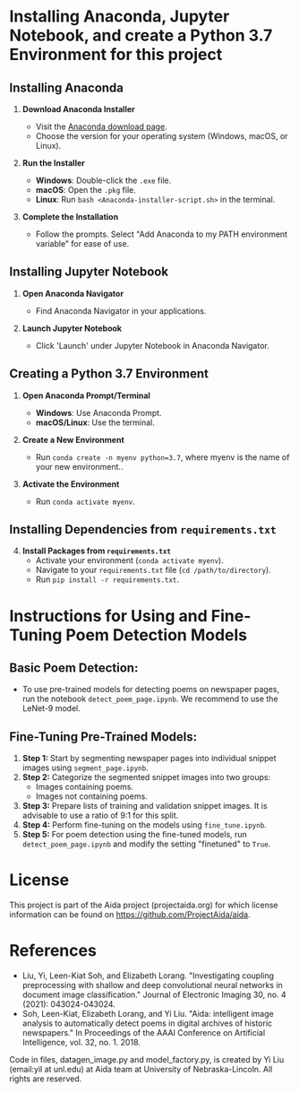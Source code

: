 # Installing Anaconda, Jupyter Notebook, and create a Python 3.7 Environment for this project

## Installing Anaconda

1. **Download Anaconda Installer**
   - Visit the [Anaconda download page](https://www.anaconda.com/products/individual).
   - Choose the version for your operating system (Windows, macOS, or Linux).

2. **Run the Installer**
   - **Windows**: Double-click the `.exe` file.
   - **macOS**: Open the `.pkg` file.
   - **Linux**: Run `bash <Anaconda-installer-script.sh>` in the terminal.

3. **Complete the Installation**
   - Follow the prompts. Select "Add Anaconda to my PATH environment variable" for ease of use.

## Installing Jupyter Notebook

1. **Open Anaconda Navigator**
   - Find Anaconda Navigator in your applications.

2. **Launch Jupyter Notebook**
   - Click 'Launch' under Jupyter Notebook in Anaconda Navigator.

## Creating a Python 3.7 Environment

1. **Open Anaconda Prompt/Terminal**
   - **Windows**: Use Anaconda Prompt.
   - **macOS/Linux**: Use the terminal.

2. **Create a New Environment**
   - Run `conda create -n myenv python=3.7`, where myenv is the name of your new environment..

3. **Activate the Environment**
   - Run `conda activate myenv`.

## Installing Dependencies from `requirements.txt`

4. **Install Packages from `requirements.txt`**
   - Activate your environment (`conda activate myenv`).
   - Navigate to your `requirements.txt` file (`cd /path/to/directory`).
   - Run `pip install -r requirements.txt`.
   
# Instructions for Using and Fine-Tuning Poem Detection Models

## Basic Poem Detection:
- To use pre-trained models for detecting poems on newspaper pages, run the notebook `detect_poem_page.ipynb`. We recommend to use the LeNet-9 model.

## Fine-Tuning Pre-Trained Models:
1. **Step 1:** Start by segmenting newspaper pages into individual snippet images using `segment_page.ipynb`.
2. **Step 2:** Categorize the segmented snippet images into two groups:
   - Images containing poems.
   - Images not containing poems.
3. **Step 3:** Prepare lists of training and validation snippet images. It is advisable to use a ratio of 9:1 for this split.
4. **Step 4:** Perform fine-tuning on the models using `fine_tune.ipynb`.
5. **Step 5:** For poem detection using the fine-tuned models, run `detect_poem_page.ipynb` and modify the setting "finetuned" to `True`.

# License
This project is part of the Aida project (projectaida.org) for which license information can be found on https://github.com/ProjectAida/aida. 

# References
   - Liu, Yi, Leen-Kiat Soh, and Elizabeth Lorang. "Investigating coupling preprocessing with shallow and deep convolutional neural networks in document image classification." Journal of Electronic Imaging 30, no. 4 (2021): 043024-043024.
   - Soh, Leen-Kiat, Elizabeth Lorang, and Yi Liu. "Aida: intelligent image analysis to automatically detect poems in digital archives of historic newspapers." In Proceedings of the AAAI Conference on Artificial Intelligence, vol. 32, no. 1. 2018.


Code in files, datagen_image.py and model_factory.py, is created by Yi Liu (email:yil at unl.edu) at Aida team at University of Nebraska-Lincoln. All rights are reserved. 

